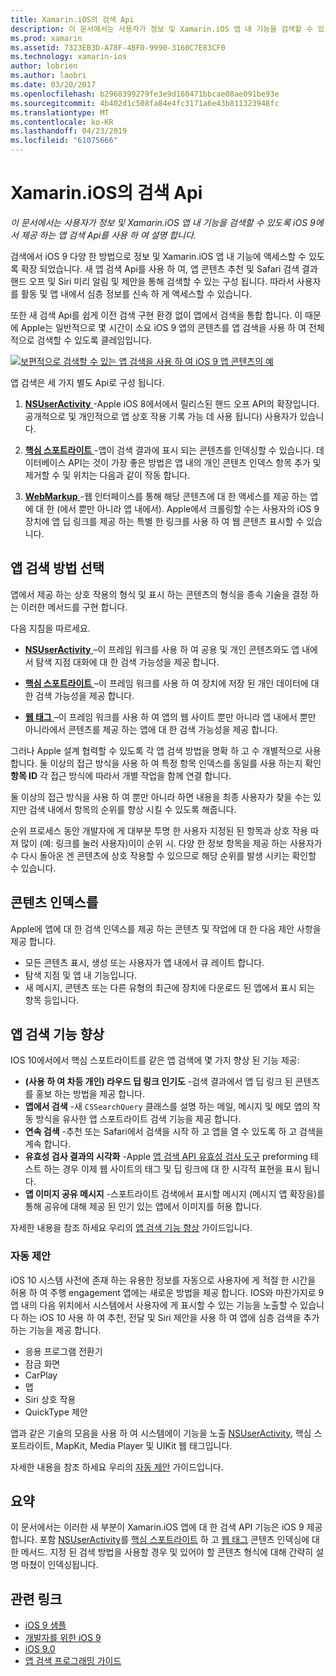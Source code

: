 ```yaml
---
title: Xamarin.iOS의 검색 Api
description: 이 문서에서는 사용자가 정보 및 Xamarin.iOS 앱 내 기능을 검색할 수 있도록 iOS 9에서 제공 하는 새 앱 검색 Api를 사용 하 여 설명 합니다.
ms.prod: xamarin
ms.assetid: 7323EB3D-A78F-4BF0-9990-3160C7E83CF0
ms.technology: xamarin-ios
author: lobrien
ms.author: laobri
ms.date: 03/20/2017
ms.openlocfilehash: b2968399279fe3e9d160471bbcae08ae091be93e
ms.sourcegitcommit: 4b402d1c508fa84e4fc3171a6e43b811323948fc
ms.translationtype: MT
ms.contentlocale: ko-KR
ms.lasthandoff: 04/23/2019
ms.locfileid: "61075666"
---
```

# <a name="search-apis-in-xamarinios"></a>Xamarin.iOS의 검색 Api

_이 문서에서는 사용자가 정보 및 Xamarin.iOS 앱 내 기능을 검색할 수 있도록 iOS 9에서 제공 하는 앱 검색 Api를 사용 하 여 설명 합니다._

검색에서 iOS 9 다양 한 방법으로 정보 및 Xamarin.iOS 앱 내 기능에 액세스할 수 있도록 확장 되었습니다. 새 앱 검색 Api를 사용 하 여, 앱 콘텐츠 추천 및 Safari 검색 결과 핸드 오프 및 Siri 미리 알림 및 제안을 통해 검색할 수 있는 구성 됩니다. 따라서 사용자를 활동 및 앱 내에서 심층 정보를 신속 하 게 액세스할 수 있습니다.

또한 새 검색 Api를 쉽게 이전 검색 구현 환경 없이 앱에서 검색을 통합 합니다. 이 때문에 Apple는 일반적으로 몇 시간이 소요 iOS 9 앱의 콘텐츠를 앱 검색을 사용 하 여 전체적으로 검색할 수 있도록 클레임입니다.

[![](images/intro01.png "보편적으로 검색할 수 있는 앱 검색을 사용 하 여 iOS 9 앱 콘텐츠의 예")](images/intro01.png#lightbox)

앱 검색은 세 가지 별도 Api로 구성 됩니다.

1. [**NSUserActivity** ](nsuseractivity.md) -Apple iOS 8에서에서 릴리스된 핸드 오프 API의 확장입니다. 공개적으로 및 개인적으로 앱 상호 작용 기록 가능 데 사용 됩니다) 사용자가 있습니다.

2. [**핵심 스포트라이트** ](corespotlight.md) -앱이 검색 결과에 표시 되는 콘텐츠를 인덱싱할 수 있습니다. 데이터베이스 API는 것이 가장 좋은 방법은 앱 내의 개인 콘텐츠 인덱스 항목 추가 및 제거할 수 및 위치는 다음과 같이 작동 합니다.

3. [**WebMarkup** ](web-markup.md) -웹 인터페이스를 통해 해당 콘텐츠에 대 한 액세스를 제공 하는 앱에 대 한 (에서 뿐만 아니라 앱 내에서). Apple에서 크롤링할 수는 사용자의 iOS 9 장치에 앱 딥 링크를 제공 하는 특별 한 링크를 사용 하 여 웹 콘텐츠 표시할 수 있습니다.

## <a name="selecting-an-app-search-approach"></a>앱 검색 방법 선택

앱에서 제공 하는 상호 작용의 형식 및 표시 하는 콘텐츠의 형식을 종속 기술을 결정 하는 이러한 메서드를 구현 합니다.

다음 지침을 따르세요.

- [**NSUserActivity** ](nsuseractivity.md) –이 프레임 워크를 사용 하 여 공용 및 개인 콘텐츠와도 앱 내에서 탐색 지점 대화에 대 한 검색 가능성을 제공 합니다.

- [**핵심 스포트라이트** ](corespotlight.md) –이 프레임 워크를 사용 하 여 장치에 저장 된 개인 데이터에 대 한 검색 가능성을 제공 합니다.

- [**웹 태그** ](web-markup.md) –이 프레임 워크를 사용 하 여 앱의 웹 사이트 뿐만 아니라 앱 내에서 뿐만 아니라에서 콘텐츠를 제공 하는 앱에 대 한 검색 가능성을 제공 합니다.

그러나 Apple 설계 협력할 수 있도록 각 앱 검색 방법을 명확 하 고 수 개별적으로 사용 합니다. 둘 이상의 접근 방식을 사용 하 여 특정 항목 인덱스를 동일를 사용 하는지 확인 **항목 ID** 각 접근 방식에 따라서 개별 작업을 함께 연결 합니다.

둘 이상의 접근 방식을 사용 하 여 뿐만 아니라 하면 내용을 최종 사용자가 찾을 수는 있지만 검색 내에서 항목의 순위를 향상 시킬 수 있도록 해줍니다.

순위 프로세스 동안 개발자에 게 대부분 투명 한 사용자 지정된 된 항목과 상호 작용 따져 많이 (예: 링크를 눌러 사용자)이이 순위 시.
다양 한 정보 항목을 제공 하는 사용자가 수 다시 돌아온 겐 콘텐츠에 상호 작용할 수 있으므로 해당 순위를 발생 시키는 확인할 수 있습니다.

## <a name="what-content-to-index"></a>콘텐츠 인덱스를

Apple에 앱에 대 한 검색 인덱스를 제공 하는 콘텐츠 및 작업에 대 한 다음 제안 사항을 제공 합니다.

 - 모든 콘텐츠 표시, 생성 또는 사용자가 앱 내에서 큐 레이트 합니다.
 - 탐색 지점 및 앱 내 기능입니다.
 - 새 메시지, 콘텐츠 또는 다른 유형의 최근에 장치에 다운로드 된 앱에서 표시 되는 항목 등입니다.

## <a name="app-search-enhancements"></a>앱 검색 기능 향상

IOS 10에서에서 핵심 스포트라이트를 같은 앱 검색에 몇 가지 향상 된 기능 제공:

- **(사용 하 여 차등 개인) 라우드 딥 링크 인기도** -검색 결과에서 앱 딥 링크 된 콘텐츠를 홍보 하는 방법을 제공 합니다.
- **앱에서 검색** -새 `CSSearchQuery` 클래스를 설명 하는 메일, 메시지 및 메모 앱의 작동 방식을 유사한 앱 스포트라이트 검색 기능을 제공 합니다.
- **연속 검색** -추천 또는 Safari에서 검색을 시작 하 고 앱을 열 수 있도록 하 고 검색을 계속 합니다.
- **유효성 검사 결과의 시각화** -Apple [앱 검색 API 유효성 검사 도구](https://search.developer.apple.com/appsearch-validation-tool) preforming 테스트 하는 경우 이제 웹 사이트의 태그 및 딥 링크에 대 한 시각적 표현을 표시 됩니다.
- **앱 이미지 공유 메시지** -스포트라이트 검색에서 표시할 메시지 (메시지 앱 확장을)를 통해 공유에 대해 제공 된 인기 있는 앱에서 이미지를 허용 합니다.

자세한 내용을 참조 하세요 우리의 [앱 검색 기능 향상](~/ios/platform/search/app-search-enhancements.md) 가이드입니다.

### <a name="proactive-suggestions"></a>자동 제안

iOS 10 시스템 사전에 존재 하는 유용한 정보를 자동으로 사용자에 게 적절 한 시간을 허용 하 여 주행 engagement 앱에는 새로운 방법을 제공 합니다. IOS와 마찬가지로 9 앱 내의 다음 위치에서 시스템에서 사용자에 게 표시할 수 있는 기능을 노출할 수 있습니다 하는 iOS 10 사용 하 여 추천, 전달 및 Siri 제안을 사용 하 여 앱에 심층 검색을 추가 하는 기능을 제공 합니다.

- 응용 프로그램 전환기
- 잠금 화면
- CarPlay
- 맵
- Siri 상호 작용
- QuickType 제안 

앱과 같은 기술의 모음을 사용 하 여 시스템에이 기능을 노출 [NSUserActivity](xref:Foundation.NSUserActivity), 핵심 스포트라이트, MapKit, Media Player 및 UIKit 웹 태그입니다.

자세한 내용을 참조 하세요 우리의 [자동 제안](~/ios/platform/search/proactive-suggestions.md) 가이드입니다.

## <a name="summary"></a>요약

이 문서에서는 이러한 새 부분이 Xamarin.iOS 앱에 대 한 검색 API 기능은 iOS 9 제공 합니다. 포함 [NSUserActivity](nsuseractivity.md)를 [핵심 스포트라이트](corespotlight.md) 하 고 [웹 태그](web-markup.md) 콘텐츠 인덱싱에 대 한 메서드. 지정 된 검색 방법을 사용할 경우 및 있어야 할 콘텐츠 형식에 대해 간략히 설명 마쳤이 인덱싱됩니다.



## <a name="related-links"></a>관련 링크

- [iOS 9 샘플](https://developer.xamarin.com/samples/ios/iOS9/)
- [개발자를 위한 iOS 9](https://developer.apple.com/ios/pre-release/)
- [iOS 9.0](https://developer.apple.com/library/prerelease/ios/releasenotes/General/WhatsNewIniOS/Articles/iOS9.html)
- [앱 검색 프로그래밍 가이드](https://developer.apple.com/library/prerelease/ios/documentation/General/Conceptual/AppSearch/index.html#//apple_ref/doc/uid/TP40016308)
